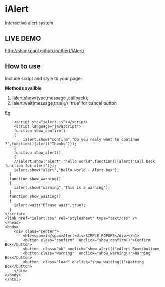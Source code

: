 iAlert
======

Interactive alert system

LIVE DEMO
---------

http://shankpaul.github.io/iAlert/iAlert/

How to use
----------

Include script and style to your page:
  
  <script src="ialert.js"></script>
  <link href="ialert.css" rel="stylesheet" type="text/css" />
  
<b>Methods availble</b>
  
  1. ialert.show(type,message ,callback);
  2. ialert.wait(message,true);// 'true' for cancel button 
  
  Eg:
  
  <script language="javascript">
    ialert.show("confirm","Do you realy want to continue ?",function(){alert("Thanks")});
    ialert.wait("Please wait",true);
  <script>  
    
    
Alert Types for ialert.show method
---------------------------------

  1. alert
  2. confirm
  3. warning
  
Example Application
-------------------
  
    <html xmlns="http://www.w3.org/1999/xhtml">
    <head>
    	<meta http-equiv="Content-Type" content="text/html; charset=utf-8" />
    	<title>iAlert Examples</title>
    	<script type="text/javascript" src="http://code.jquery.com/jquery-1.6.min.js"></script>
    	<script src="ialert.js"></script>
    	<script language="javascript">
    	function show_confirm()
    	{	
    		ialert.show("confirm","Do you realy want to continue ?",function(){alert("Thanks")});
    	}
    	function show_alert()
    	{
      	//ialert.show("alert","hello world",function(){alert("Call back function for alert")});
      	ialert.show("alert","hello world - Alert box");
      }
      function show_warning()
      {
      	ialert.show("warning","This is a warning");
      }
      function show_waiting()
      {
      	ialert.wait("Please wait",true);
      }
    </script>
    <link href="ialert.css" rel="stylesheet" type="text/css" />
    </head>
    <body>
    	<div class="center">
    		<h1><span>i</span>Alert<div>SIMPLE POPUPS</div></h1>
    		<button class="confirm"  onclick="show_confirm()">Confirm Box</button>
    		<button  class="ok" onclick="show_alert()">Alert Box</button>
    		<button class="warning"  onclick="show_warning()">Warning Box</button>
    		<button  class="load" onclick="show_waiting()">Waiting Box</button>
    	</div>
    </body>
    </html>
